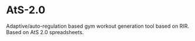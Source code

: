 # AtS-2.0

Adaptive/auto-regulation based gym workout generation tool based on RIR. Based on AtS 2.0 spreadsheets.

